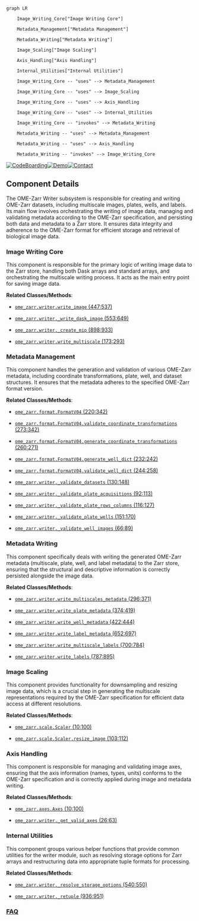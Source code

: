 ```mermaid

graph LR

    Image_Writing_Core["Image Writing Core"]

    Metadata_Management["Metadata Management"]

    Metadata_Writing["Metadata Writing"]

    Image_Scaling["Image Scaling"]

    Axis_Handling["Axis Handling"]

    Internal_Utilities["Internal Utilities"]

    Image_Writing_Core -- "uses" --> Metadata_Management

    Image_Writing_Core -- "uses" --> Image_Scaling

    Image_Writing_Core -- "uses" --> Axis_Handling

    Image_Writing_Core -- "uses" --> Internal_Utilities

    Image_Writing_Core -- "invokes" --> Metadata_Writing

    Metadata_Writing -- "uses" --> Metadata_Management

    Metadata_Writing -- "uses" --> Axis_Handling

    Metadata_Writing -- "invokes" --> Image_Writing_Core

```

[![CodeBoarding](https://img.shields.io/badge/Generated%20by-CodeBoarding-9cf?style=flat-square)](https://github.com/CodeBoarding/GeneratedOnBoardings)[![Demo](https://img.shields.io/badge/Try%20our-Demo-blue?style=flat-square)](https://www.codeboarding.org/demo)[![Contact](https://img.shields.io/badge/Contact%20us%20-%20contact@codeboarding.org-lightgrey?style=flat-square)](mailto:contact@codeboarding.org)



## Component Details



The OME-Zarr Writer subsystem is responsible for creating and writing OME-Zarr datasets, including multiscale images, plates, wells, and labels. Its main flow involves orchestrating the writing of image data, managing and validating metadata according to the OME-Zarr specification, and persisting both data and metadata to a Zarr store. It ensures data integrity and adherence to the OME-Zarr format for efficient storage and retrieval of biological image data.



### Image Writing Core

This component is responsible for the primary logic of writing image data to the Zarr store, handling both Dask arrays and standard arrays, and orchestrating the multiscale writing process. It acts as the main entry point for saving image data.





**Related Classes/Methods**:



- <a href="https://github.com/ome/ome-zarr-py/blob/master/ome_zarr/writer.py#L447-L537" target="_blank" rel="noopener noreferrer">`ome_zarr.writer.write_image` (447:537)</a>

- <a href="https://github.com/ome/ome-zarr-py/blob/master/ome_zarr/writer.py#L553-L649" target="_blank" rel="noopener noreferrer">`ome_zarr.writer._write_dask_image` (553:649)</a>

- <a href="https://github.com/ome/ome-zarr-py/blob/master/ome_zarr/writer.py#L898-L933" target="_blank" rel="noopener noreferrer">`ome_zarr.writer._create_mip` (898:933)</a>

- <a href="https://github.com/ome/ome-zarr-py/blob/master/ome_zarr/writer.py#L173-L293" target="_blank" rel="noopener noreferrer">`ome_zarr.writer.write_multiscale` (173:293)</a>





### Metadata Management

This component handles the generation and validation of various OME-Zarr metadata, including coordinate transformations, plate, well, and dataset structures. It ensures that the metadata adheres to the specified OME-Zarr format version.





**Related Classes/Methods**:



- <a href="https://github.com/ome/ome-zarr-py/blob/master/ome_zarr/format.py#L220-L342" target="_blank" rel="noopener noreferrer">`ome_zarr.format.FormatV04` (220:342)</a>

- <a href="https://github.com/ome/ome-zarr-py/blob/master/ome_zarr/format.py#L273-L342" target="_blank" rel="noopener noreferrer">`ome_zarr.format.FormatV04.validate_coordinate_transformations` (273:342)</a>

- <a href="https://github.com/ome/ome-zarr-py/blob/master/ome_zarr/format.py#L260-L271" target="_blank" rel="noopener noreferrer">`ome_zarr.format.FormatV04.generate_coordinate_transformations` (260:271)</a>

- <a href="https://github.com/ome/ome-zarr-py/blob/master/ome_zarr/format.py#L232-L242" target="_blank" rel="noopener noreferrer">`ome_zarr.format.FormatV04.generate_well_dict` (232:242)</a>

- <a href="https://github.com/ome/ome-zarr-py/blob/master/ome_zarr/format.py#L244-L258" target="_blank" rel="noopener noreferrer">`ome_zarr.format.FormatV04.validate_well_dict` (244:258)</a>

- <a href="https://github.com/ome/ome-zarr-py/blob/master/ome_zarr/writer.py#L130-L148" target="_blank" rel="noopener noreferrer">`ome_zarr.writer._validate_datasets` (130:148)</a>

- <a href="https://github.com/ome/ome-zarr-py/blob/master/ome_zarr/writer.py#L92-L113" target="_blank" rel="noopener noreferrer">`ome_zarr.writer._validate_plate_acquisitions` (92:113)</a>

- <a href="https://github.com/ome/ome-zarr-py/blob/master/ome_zarr/writer.py#L116-L127" target="_blank" rel="noopener noreferrer">`ome_zarr.writer._validate_plate_rows_columns` (116:127)</a>

- <a href="https://github.com/ome/ome-zarr-py/blob/master/ome_zarr/writer.py#L151-L170" target="_blank" rel="noopener noreferrer">`ome_zarr.writer._validate_plate_wells` (151:170)</a>

- <a href="https://github.com/ome/ome-zarr-py/blob/master/ome_zarr/writer.py#L66-L89" target="_blank" rel="noopener noreferrer">`ome_zarr.writer._validate_well_images` (66:89)</a>





### Metadata Writing

This component specifically deals with writing the generated OME-Zarr metadata (multiscale, plate, well, and label metadata) to the Zarr store, ensuring that the structural and descriptive information is correctly persisted alongside the image data.





**Related Classes/Methods**:



- <a href="https://github.com/ome/ome-zarr-py/blob/master/ome_zarr/writer.py#L296-L371" target="_blank" rel="noopener noreferrer">`ome_zarr.writer.write_multiscales_metadata` (296:371)</a>

- <a href="https://github.com/ome/ome-zarr-py/blob/master/ome_zarr/writer.py#L374-L419" target="_blank" rel="noopener noreferrer">`ome_zarr.writer.write_plate_metadata` (374:419)</a>

- <a href="https://github.com/ome/ome-zarr-py/blob/master/ome_zarr/writer.py#L422-L444" target="_blank" rel="noopener noreferrer">`ome_zarr.writer.write_well_metadata` (422:444)</a>

- <a href="https://github.com/ome/ome-zarr-py/blob/master/ome_zarr/writer.py#L652-L697" target="_blank" rel="noopener noreferrer">`ome_zarr.writer.write_label_metadata` (652:697)</a>

- <a href="https://github.com/ome/ome-zarr-py/blob/master/ome_zarr/writer.py#L700-L784" target="_blank" rel="noopener noreferrer">`ome_zarr.writer.write_multiscale_labels` (700:784)</a>

- <a href="https://github.com/ome/ome-zarr-py/blob/master/ome_zarr/writer.py#L787-L895" target="_blank" rel="noopener noreferrer">`ome_zarr.writer.write_labels` (787:895)</a>





### Image Scaling

This component provides functionality for downsampling and resizing image data, which is a crucial step in generating the multiscale representations required by the OME-Zarr specification for efficient data access at different resolutions.





**Related Classes/Methods**:



- <a href="https://github.com/ome/ome-zarr-py/blob/master/ome_zarr/scale.py#L10-L100" target="_blank" rel="noopener noreferrer">`ome_zarr.scale.Scaler` (10:100)</a>

- <a href="https://github.com/ome/ome-zarr-py/blob/master/ome_zarr/scale.py#L103-L112" target="_blank" rel="noopener noreferrer">`ome_zarr.scale.Scaler.resize_image` (103:112)</a>





### Axis Handling

This component is responsible for managing and validating image axes, ensuring that the axis information (names, types, units) conforms to the OME-Zarr specification and is correctly applied during image and metadata writing.





**Related Classes/Methods**:



- <a href="https://github.com/ome/ome-zarr-py/blob/master/ome_zarr/axes.py#L10-L100" target="_blank" rel="noopener noreferrer">`ome_zarr.axes.Axes` (10:100)</a>

- <a href="https://github.com/ome/ome-zarr-py/blob/master/ome_zarr/writer.py#L26-L63" target="_blank" rel="noopener noreferrer">`ome_zarr.writer._get_valid_axes` (26:63)</a>





### Internal Utilities

This component groups various helper functions that provide common utilities for the writer module, such as resolving storage options for Zarr arrays and restructuring data into appropriate tuple formats for processing.





**Related Classes/Methods**:



- <a href="https://github.com/ome/ome-zarr-py/blob/master/ome_zarr/writer.py#L540-L550" target="_blank" rel="noopener noreferrer">`ome_zarr.writer._resolve_storage_options` (540:550)</a>

- <a href="https://github.com/ome/ome-zarr-py/blob/master/ome_zarr/writer.py#L936-L951" target="_blank" rel="noopener noreferrer">`ome_zarr.writer._retuple` (936:951)</a>









### [FAQ](https://github.com/CodeBoarding/GeneratedOnBoardings/tree/main?tab=readme-ov-file#faq)
